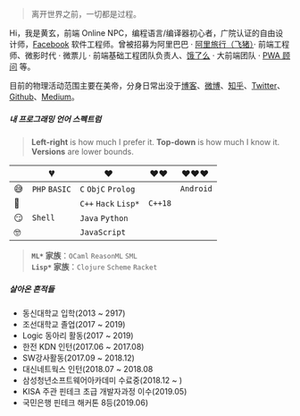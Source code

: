 > 离开世界之前，一切都是过程。

Hi，我是黄玄，前端 Online NPC，编程语言/编译器初心者，广院认证的自由设计师，[Facebook](https://www.facebook.com/) 软件工程师。曾被招募为阿里巴巴 · [阿里旅行（飞猪）](http://alitrip.com)· 前端工程师、微影时代 · 微票儿 · 前端基础工程团队负责人、[饿了么](https://ele.me/) · 大前端团队 · [PWA 顾问](https://medium.com/elemefe/upgrading-ele-me-to-progressive-web-app-2a446832e509) 等。

目前的物理活动范围主要在美帝，分身日常出没于[博客](https://huangxuan.me)、[微博](https://weibo.com/huxpro)、[知乎](https://www.zhihu.com/people/huxpro/pins/posts)、[Twitter](https://twitter.com/Huxpro/)、[Github](https://github.com/kjywow94)、[Medium](https://medium.com/@Huxpro)。


##### 내 프로그래밍 언어 스펙트럼

> __Left-right__ is how much I prefer it.  __Top-down__ is how much I know it. __Versions__ are lower bounds. 

|     | 💔️           | ❤️ ️                 | ❤️❤️ ️                     | ❤️❤️❤️ ️               |
| --- | ------------- | -------------------- | -------------------------- | ---------------------- |
| 😅  | `PHP` `BASIC` | `C` `ObjC` `Prolog`  |      | `Android`  |
| 🧐  |               | `C++` `Hack` `Lisp*` | `C++18`          |          |
| 😏  | `Shell`       | `Java` `Python`      |  |   |
| 🤓  |               | `JavaScript`         |               |       |

> __`ML*` 家族__：`OCaml` `ReasonML` `SML`  
> __`Lisp*` 家族__：`Clojure` `Scheme` `Racket`


##### 살아온 흔적들

- 동신대학교 입학(2013 ~ 2917)
- 조선대학교 졸업(2017 ~ 2019)
- Logic 동아리 활동(2017 ~ 2019)
- 한전 KDN 인턴(2017.06 ~ 2017.08)
- SW강사활동(2017.09 ~ 2018.12)
- 대신네트웍스 인턴(2018.07 ~ 2018.08
- 삼성청년소프트웨어아카데미 수료중(2018.12 ~ )
- KISA 주관 핀테크 초급 개발자과정 이수(2019.05)
- 국민은행 핀테크 해커톤 8등(2019.06)
